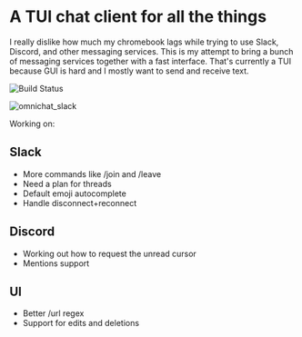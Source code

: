 # A TUI chat client for all the things

I really dislike how much my chromebook lags while trying to use Slack, Discord, and other messaging services. This is my attempt to bring a bunch of messaging services together with a fast interface. That's currently a TUI because GUI is hard and I mostly want to send and receive text.

![Build Status](https://circleci.com/gh/saethlin/omnichat.svg?style=shield&circle-token=:circle-token)

![omnichat_slack](omni_small.png)


Working on: 
## Slack
* More commands like /join and /leave 
* Need a plan for threads
* Default emoji autocomplete
* Handle disconnect+reconnect

## Discord
* Working out how to request the unread cursor
* Mentions support

## UI
* Better /url regex
* Support for edits and deletions
